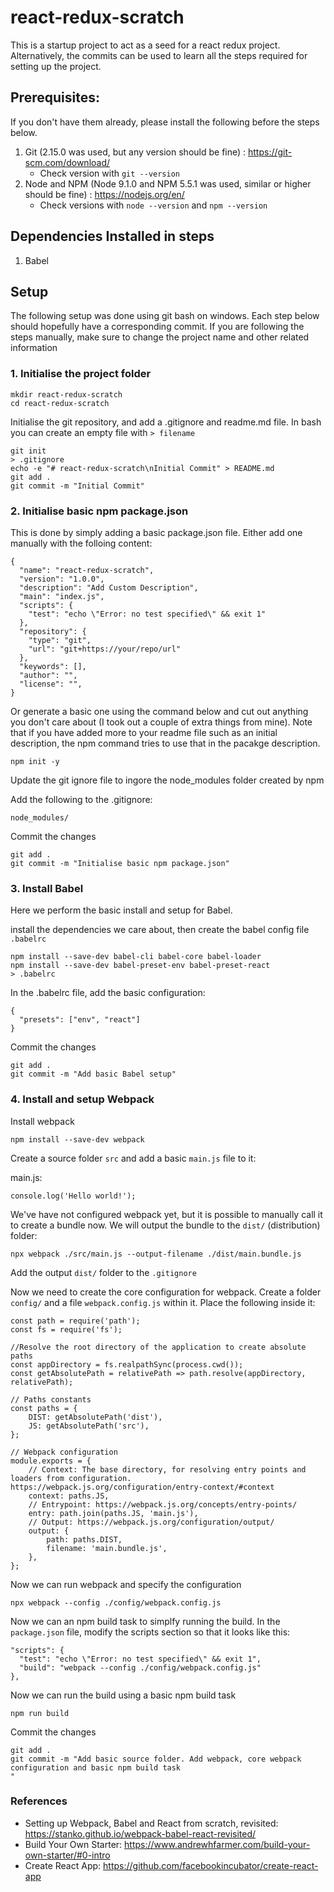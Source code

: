 # react-redux-scratch
This is a startup project to act as a seed for a react redux project. 
Alternatively, the commits can be used to learn all the steps required for setting up the project. 

## Prerequisites: 

If you don't have them already, please install the following before the steps below. 

1. Git (2.15.0 was used, but any version should be fine) : https://git-scm.com/download/ 
    - Check version with `git --version`
2. Node and NPM (Node 9.1.0 and NPM 5.5.1 was used, similar or higher should be fine) : https://nodejs.org/en/ 
    - Check versions with `node --version` and `npm --version`

## Dependencies Installed in steps

1. Babel

## Setup

The following setup was done using git bash on windows. Each step below should hopefully have a corresponding commit. If you are following the steps manually, make sure to change the project name and other related information

### 1. Initialise the project folder

```
mkdir react-redux-scratch
cd react-redux-scratch
```

Initialise the git repository, and add a .gitignore and readme.md file. In bash you can create an empty file with `> filename`

```
git init
> .gitignore
echo -e "# react-redux-scratch\nInitial Commit" > README.md
git add . 
git commit -m "Initial Commit"
```

### 2. Initialise basic npm package.json

This is done by simply adding a basic package.json file. Either add one manually with the folloing content: 

```
{
  "name": "react-redux-scratch",
  "version": "1.0.0",
  "description": "Add Custom Description",
  "main": "index.js",
  "scripts": {
    "test": "echo \"Error: no test specified\" && exit 1"
  },
  "repository": {
    "type": "git",
    "url": "git+https://your/repo/url"
  },
  "keywords": [],
  "author": "",
  "license": "",
}

```

Or generate a basic one using the command below and cut out anything you don't care about (I took out a couple of extra things from mine). Note that if you have added more to your readme file such as an initial description, the npm command tries to use that in the pacakge description. 

```
npm init -y
```

Update the git ignore file to ingore the node_modules folder created by npm

Add the following to the .gitignore: 
```
node_modules/
```

Commit the changes

```
git add . 
git commit -m "Initialise basic npm package.json"
```

### 3. Install Babel 

Here we perform the basic install and setup for Babel.

install the dependencies we care about, then create the babel config file `.babelrc`

```
npm install --save-dev babel-cli babel-core babel-loader 
npm install --save-dev babel-preset-env babel-preset-react
> .babelrc
```

In the .babelrc file, add the basic configuration:
```
{
  "presets": ["env", "react"]
}
```

Commit the changes

```
git add . 
git commit -m "Add basic Babel setup"
```

### 4. Install and setup Webpack

Install webpack 

```
npm install --save-dev webpack
```

Create a source folder `src` and add a basic `main.js` file to it:

main.js:
```
console.log('Hello world!');
```

We've have not configured webpack yet, but it is possible to manually call it to create a bundle now. We will output the bundle to the `dist/` (distribution) folder: 

```
npx webpack ./src/main.js --output-filename ./dist/main.bundle.js
```

Add the output `dist/` folder to the `.gitignore`

Now we need to create the core configuration for webpack. Create a folder `config/` and a file `webpack.config.js` within it. 
Place the following inside it:

```
const path = require('path');
const fs = require('fs');

//Resolve the root directory of the application to create absolute paths
const appDirectory = fs.realpathSync(process.cwd());
const getAbsolutePath = relativePath => path.resolve(appDirectory, relativePath);

// Paths constants
const paths = {
    DIST: getAbsolutePath('dist'),
    JS: getAbsolutePath('src'),
};

// Webpack configuration
module.exports = {
    // Context: The base directory, for resolving entry points and loaders from configuration. https://webpack.js.org/configuration/entry-context/#context
    context: paths.JS,
    // Entrypoint: https://webpack.js.org/concepts/entry-points/
    entry: path.join(paths.JS, 'main.js'),
    // Output: https://webpack.js.org/configuration/output/
    output: {
        path: paths.DIST,
        filename: 'main.bundle.js',
    },
};
```

Now we can run webpack and specify the configuration

```
npx webpack --config ./config/webpack.config.js
```

Now we can an npm build task to simplfy running the build. In the `package.json` file, modify the scripts section so that it looks like this: 
```
"scripts": {
  "test": "echo \"Error: no test specified\" && exit 1",
  "build": "webpack --config ./config/webpack.config.js"
},
```

Now we can run the build using a basic npm build task

```
npm run build
```

Commit the changes

```
git add . 
git commit -m "Add basic source folder. Add webpack, core webpack configuration and basic npm build task
"
```

### References
- Setting up Webpack, Babel and React from scratch, revisited:  https://stanko.github.io/webpack-babel-react-revisited/
- Build Your Own Starter: https://www.andrewhfarmer.com/build-your-own-starter/#0-intro
- Create React App: https://github.com/facebookincubator/create-react-app





